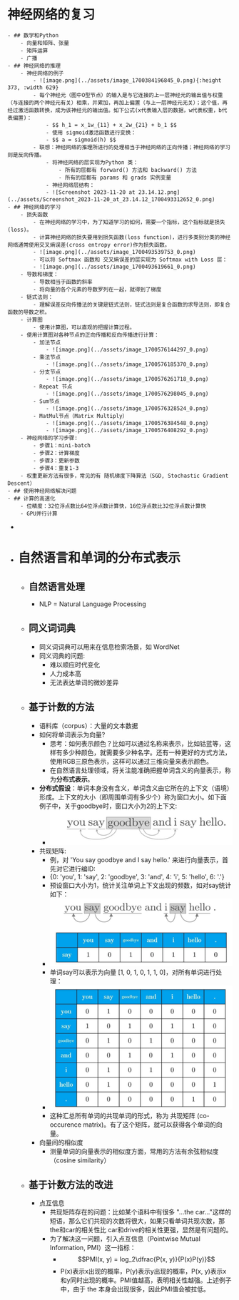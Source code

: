 # 神经网络的复习
	- ## 数学和Python
		- 向量和矩阵、张量
		- 矩阵运算
		- 广播
	- ## 神经网络的推理
		- 神经网络的例子
			- ![image.png](../assets/image_1700384196845_0.png){:height 373, :width 629}
			- 每个神经元（图中O型节点）的输入是与它连接的上一层神经元的输出值与权重（与连接的两个神经元有关）相乘，并累加，再加上偏置（与上一层神经元无关）；这个值，再经过激活函数转换，成为该神经元的输出值。如下公式(x代表输入层的数据，w代表权重，b代表偏置)：
				- $$ h_1 = x_1w_{11} + x_2w_{21} + b_1 $$
				- 使用 sigmoid激活函数进行变换：
				- $$ a = sigmoid(h) $$
			- 联想：神经网络的推理所进行的处理相当于神经网络的正向传播；神经网络的学习则是反向传播。
				- 将神经网络的层实现为Python 类：
					- 所有的层都有 forward() 方法和 backward() 方法
					- 所有的层都有 params 和 grads 实例变量
				- 神经网络层结构：
				- ![Screenshot 2023-11-20 at 23.14.12.png](../assets/Screenshot_2023-11-20_at_23.14.12_1700493312652_0.png)
	- ## 神经网络的学习
		- 损失函数
			- 在神经网络的学习中，为了知道学习的如何，需要一个指标，这个指标就是损失(loss)。
			- 计算神经网络的损失要用到损失函数(loss function)，进行多类别分类的神经网络通常使用交叉熵误差(cross entropy error)作为损失函数。
			- ![image.png](../assets/image_1700493539753_0.png)
			- 可以将 Softmax 函数和 交叉熵误差的层实现为 Softmax with Loss 层：
			- ![image.png](../assets/image_1700493619661_0.png)
		- 导数和梯度：
			- 导数相当于函数的斜率
			- 将向量的各个元素的导数罗列在一起，就得到了梯度
		- 链式法则：
			- 理解误差反向传播法的关键是链式法则，链式法则是复合函数的求导法则，即复合函数的导数之积。
		- 计算图
			- 使用计算图，可以直观的把握计算过程。
		- 使用计算图对各种节点的正向传播和反向传播进行计算：
			- 加法节点
				- ![image.png](../assets/image_1700576144297_0.png)
			- 乘法节点
				- ![image.png](../assets/image_1700576185370_0.png)
			- 分支节点
				- ![image.png](../assets/image_1700576261718_0.png)
			- Repeat 节点
				- ![image.png](../assets/image_1700576298045_0.png)
			- Sum节点
				- ![image.png](../assets/image_1700576328524_0.png)
			- MatMul节点（Matrix Multiply）
				- ![image.png](../assets/image_1700576384548_0.png)
				- ![image.png](../assets/image_1700576408292_0.png)
		- 神经网络的学习步骤:
			- 步骤1：mini-batch
			- 步骤2：计算梯度
			- 步骤3：更新参数
			- 步骤4：重复1-3
		- 权重更新方法有很多，常见的有 随机梯度下降算法（SGD, Stochastic Gradient Descent）
	- ## 使用神经网络解决问题
	- ## 计算的高速化
		- 位精度：32位浮点数比64位浮点数计算快，16位浮点数比32位浮点数计算快
		- GPU并行计算
-
- # 自然语言和单词的分布式表示
	- ## 自然语言处理
		- NLP = Natural Language Processing
	- ## 同义词词典
		- 同义词词典可以用来在信息检索场景，如 WordNet
		- 同义词典的问题:
			- 难以顺应时代变化
			- 人力成本高
			- 无法表达单词的微妙差异
	- ## 基于计数的方法
		- 语料库（corpus）：大量的文本数据
		- 如何将单词表示为向量?
			- 思考：如何表示颜色？比如可以通过名称来表示，比如钴蓝等，这样有多少种颜色，就需要多少种名字。还有一种更好的方式方法，使用RGB三原色表示，这样可以通过三维向量来表示颜色。
			- 在自然语言处理领域，将关注能准确把握单词含义的向量表示，称为**分布式表示**。
		- **分布式假设**：单词本身没有含义，单词含义由它所在的上下文（语境）形成。上下文的大小（即周围单词有多少个）称为窗口大小。如下面例子中，关于goodbye时，窗口大小为2的上下文:
			- ![image.png](../assets/image_1700665357420_0.png)
		- 共现矩阵:
			- 例，对 'You say goodbye and I say hello.' 来进行向量表示，首先对它进行编ID:
			- {0: 'you', 1: 'say', 2: 'goodbye', 3: 'and', 4: 'i', 5: 'hello', 6: '.'}
			- 预设窗口大小为1，统计关注单词上下文出现的频数，如对say统计如下：
			- ![image.png](../assets/image_1700666791618_0.png)
			- 单词say可以表示为向量 [1, 0, 1, 0, 1, 1, 0]，对所有单词进行处理：
			- ![image.png](../assets/image_1700666870171_0.png)
			- 这种汇总所有单词的共现单词的形式，称为 共现矩阵 (co-occurence matrix)。有了这个矩阵，就可以获得各个单词的向量。
		- 向量间的相似度
			- 测量单词的向量表示的相似度方面，常用的方法有余弦相似度（cosine similarity）
	- ## 基于计数方法的改进
		- 点互信息
			- 共现矩阵存在的问题：比如某个语料中有很多 "...the car..."这样的短语，那么它们共现的次数将很大，如果只看单词共现次数，那the和car的相关性比 car和drive的相关性更强，显然是有问题的。
			- 为了解决这一问题，引入点互信息（Pointwise Mutual Information, PMI）这一指标：
				- $$PMI(x, y) = log_2\dfrac{P(x, y)}{P(x)P(y)}$$
				- P(x)表示x出现的概率，P(y)表示y出现的概率，P(x, y)表示x和y同时出现的概率。PMI值越高，表明相关性越强。上述例子中，由于 the 本身会出现很多，因此PMI值会被拉低。